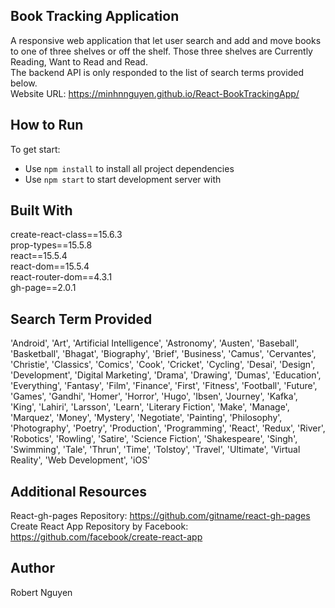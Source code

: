 ## Book Tracking Application

A responsive web application that let user search and add and move books to one of three shelves or off the shelf. Those three shelves are Currently Reading, Want to Read and Read. <br />
The backend API is only responded to the list of search terms provided below. <br />
Website URL: https://minhnnguyen.github.io/React-BookTrackingApp/ <br />

## How to Run
To get start:
- Use `npm install` to install all project dependencies
- Use `npm start` to start development server with

## Built With
create-react-class==15.6.3 <br />
prop-types==15.5.8 <br />
react==15.5.4 <br />
react-dom==15.5.4 <br />
react-router-dom==4.3.1 <br />
gh-page==2.0.1 <br />

## Search Term Provided
'Android', 'Art', 'Artificial Intelligence', 'Astronomy', 'Austen', 'Baseball', 'Basketball', 'Bhagat', 'Biography', 'Brief', 'Business', 'Camus', 'Cervantes', 'Christie', 'Classics', 'Comics', 'Cook', 'Cricket', 'Cycling', 'Desai', 'Design', 'Development', 'Digital Marketing', 'Drama', 'Drawing', 'Dumas', 'Education', 'Everything', 'Fantasy', 'Film', 'Finance', 'First', 'Fitness', 'Football', 'Future', 'Games', 'Gandhi', 'Homer', 'Horror', 'Hugo', 'Ibsen', 'Journey', 'Kafka', 'King', 'Lahiri', 'Larsson', 'Learn', 'Literary Fiction', 'Make', 'Manage', 'Marquez', 'Money', 'Mystery', 'Negotiate', 'Painting', 'Philosophy', 'Photography', 'Poetry', 'Production', 'Programming', 'React', 'Redux', 'River', 'Robotics', 'Rowling', 'Satire', 'Science Fiction', 'Shakespeare', 'Singh', 'Swimming', 'Tale', 'Thrun', 'Time', 'Tolstoy', 'Travel', 'Ultimate', 'Virtual Reality', 'Web Development', 'iOS'

## Additional Resources
React-gh-pages Repository: https://github.com/gitname/react-gh-pages <br />
Create React App Repository by Facebook: https://github.com/facebook/create-react-app <br />

## Author 
Robert Nguyen
